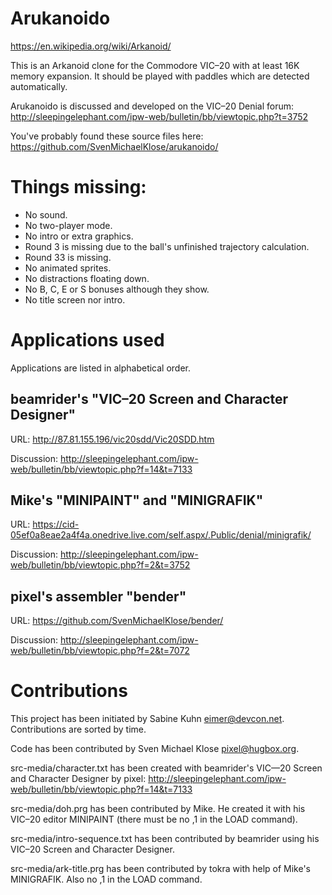 # Arukanoido

https://en.wikipedia.org/wiki/Arkanoid/

This is an Arkanoid clone for the Commodore VIC–20 with at least 16K
memory expansion.  It should be played with paddles which are detected
automatically.

Arukanoido is discussed and developed on the VIC–20 Denial forum:
http://sleepingelephant.com/ipw-web/bulletin/bb/viewtopic.php?t=3752

You've probably found these source files here:
https://github.com/SvenMichaelKlose/arukanoido/


# Things missing:

* No sound.
* No two-player mode.
* No intro or extra graphics.
* Round 3 is missing due to the ball's unfinished trajectory calculation.
* Round 33 is missing.
* No animated sprites.
* No distractions floating down.
* No B, C, E or S bonuses although they show.
* No title screen nor intro.


# Applications used

Applications are listed in alphabetical order.

## beamrider's "VIC–20 Screen and Character Designer"

URL: http://87.81.155.196/vic20sdd/Vic20SDD.htm

Discussion: http://sleepingelephant.com/ipw-web/bulletin/bb/viewtopic.php?f=14&t=7133

## Mike's "MINIPAINT" and "MINIGRAFIK"

URL: https://cid-05ef0a8eae2a4f4a.onedrive.live.com/self.aspx/.Public/denial/minigrafik/

Discussion: http://sleepingelephant.com/ipw-web/bulletin/bb/viewtopic.php?f=2&t=3752

## pixel's assembler "bender"

URL: https://github.com/SvenMichaelKlose/bender/

Discussion: http://sleepingelephant.com/ipw-web/bulletin/bb/viewtopic.php?f=2&t=7072


# Contributions

This project has been initiated by Sabine Kuhn <eimer@devcon.net>.
Contributions are sorted by time.

Code has been contributed by Sven Michael Klose <pixel@hugbox.org>.

src-media/character.txt has been created with beamrider's VIC—20 Screen
and Character Designer by pixel:
http://sleepingelephant.com/ipw-web/bulletin/bb/viewtopic.php?f=14&t=7133

src-media/doh.prg has been contributed by Mike. He created it
with his VIC–20 editor MINIPAINT (there must be no ,1 in the LOAD command).

src-media/intro-sequence.txt has been contributed by beamrider using his
VIC–20 Screen and Character Designer.

src-media/ark-title.prg has been contributed by tokra with help of
Mike's MINIGRAFIK. Also no ,1 in the LOAD command.
